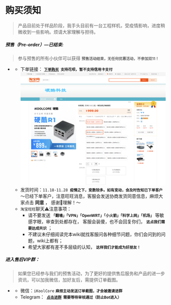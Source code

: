 # 购买须知

> 产品目前处于样品阶段，我手头目前有一台工程样机，受疫情影响，进度稍微收到一些影响。烦请大家理解与担待。

##### 预售（Pre-order）—已结束:

> 参与预售的所有小伙伴可以获得  <small> **预售活动结束，无任何优惠活动，不参加双11！** </small> 

- 
  - 下单链接： **<small>[下单购买](https://item.taobao.com/item.htm?ft=t&id=682025492099)  支持花呗，暂不支持信用卡支付</small>**
    ![](..\images\pre_order.png)
  - 发货时间：`11.18-11.28` **<small> 疫情之下，变数较多。如有变动，会及时告知已下单客户</small>** <br>～已经下单客户，注意旺旺消息，客服会发送协商发货同意信息，麻烦大家点击 **同意** ， 感谢🙏理解！～
  - `淘宝旺旺`聊天⚠️注意事项：
    - 请不要发送 **<small>「翻墙」「VPN」「OpenWRT」「小火箭」「科学上网」「机场」</small>** 等敏感字眼，审查到处都存在，
      客服会装傻，也不会回复你们， **<small>这点我们需要达成共识</small>** ；
    - 不建议未仔细阅读完本wiki就找客服问各种细节问题，你们会问到的问题，wiki上都有；
    - 希望大家都有差不多层级的认知， **<small>这样我们才能成为好朋友！</small>**



##### 进入售后VIP群：

> 如果您已经参与我们的预售活动，为了更好的提供售后服务和产品的进一步资讯，可以加我微信，加好友后，需提供订单截图。

- - 微信：`iKoolCore` **<small> 麻烦主动发送订单截图，才会被邀请进群</small>**
  - Telegram： **<small> [点击进群](https://t.me/+JNTLHzHNwBA1Y2Q1)  需要等待审核通过（防止Bot进入）</small>**

